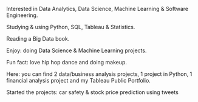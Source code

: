  Interested in Data Analytics, Data Science, Machine Learning & Software Engineering.
 
 Studying & using Python, SQL, Tableau & Statistics.
 
 Reading a Big Data book.
 
 Enjoy: doing Data Science & Machine Learning projects.
 
 Fun fact: love hip hop dance and doing makeup.
 
 Here: you can find 2 data/business analysis projects, 1 project in Python, 1 financial analysis project and my Tableau Public Portfolio.
 
 Started the projects: car safety & stock price prediction using tweets
